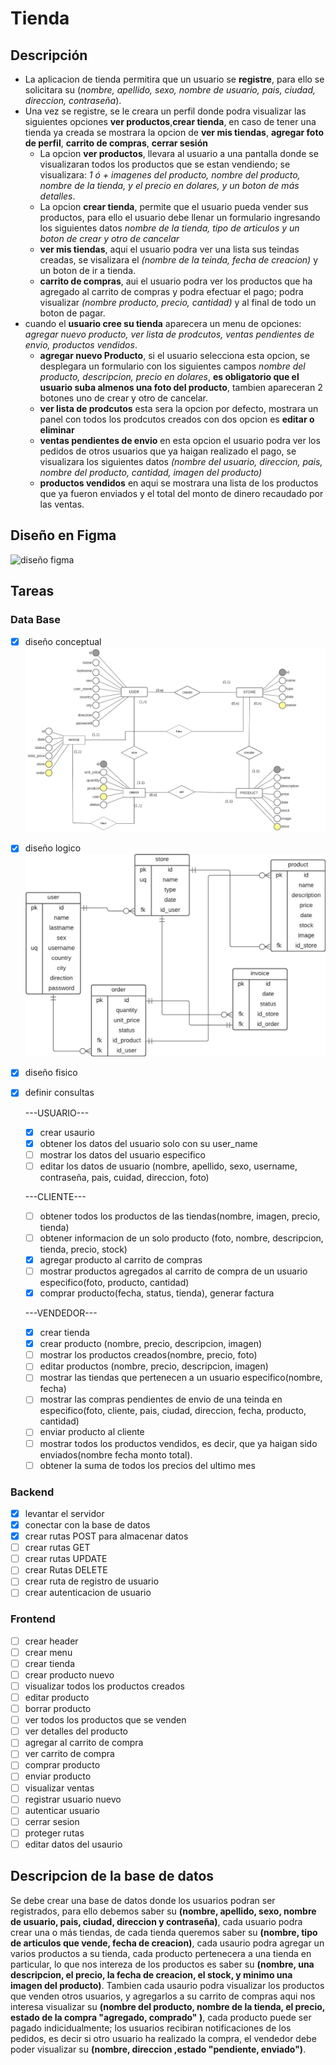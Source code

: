 # Tienda

## Descripción
* La aplicacion de tienda permitira que un usuario se **registre**, para ello se solicitara su (*nombre, apellido, sexo, nombre de usuario, pais, ciudad, direccion, contraseña*).
* Una vez se registre, se le creara un perfil donde podra visualizar las siguientes opciones **ver productos**,**crear tienda**, en caso de tener una tienda ya creada se mostrara la opcion de **ver mis tiendas**, **agregar foto de perfil**, **carrito de compras**, **cerrar sesión**
  * La opcion **ver productos**, llevara al usuario a una pantalla donde se visualizaran todos los productos que se estan vendiendo; se visualizara: *1 ó + imagenes del producto, nombre del producto, nombre de la tienda, y el precio en dolares, y un boton de más detalles*.
  * La opcion **crear tienda**, permite que el usuario pueda vender sus productos, para ello el usuario debe llenar un formulario ingresando los siguientes datos *nombre de la tienda, tipo de articulos y un boton de crear y otro de cancelar*
  * **ver mis tiendas**, aqui el usuario podra ver una lista sus teindas creadas, se visalizara el *(nombre de la teinda, fecha de creacion)* y un boton de ir a tienda.
  * **carrito de compras**, aui el usuario podra ver los productos que ha agregado al carrito de compras y podra efectuar el pago; podra visualizar *(nombre producto, precio, cantidad)* y al final de todo un boton de pagar.
* cuando el **usuario cree su tienda** aparecera un menu de opciones: *agregar nuevo producto, ver lista de prodcutos, ventas pendientes de envio, productos vendidos*.
  * **agregar nuevo Producto**, si el usuario selecciona esta opcion, se desplegara un formulario con los siguientes campos *nombre del producto, descripcion, precio en dolares*, **es obligatorio que el usuario suba almenos una foto del producto**, tambien apareceran 2 botones uno de crear y otro de cancelar.
  * **ver lista de prodcutos** esta sera la opcion por defecto, mostrara un panel con todos los prodcutos creados con dos opcion es **editar o eliminar**
  * **ventas pendientes de envio** en esta opcion el usuario podra ver los pedidos de otros usuarios que ya haigan realizado el pago,  se visualizara los siguientes datos *(nombre del usuario, direccion, pais, nombre del producto, cantidad, imagen del producto)* 
  * **productos vendidos** en aqui se mostrara una lista de los productos que ya fueron enviados y el total del monto de dinero recaudado por las ventas.

## Diseño en Figma
![diseño figma](./readme-img/dise%C3%B1o-figma.png)

## Tareas
### Data Base
* [x] diseño conceptual
  ![diseño conceptual](./readme-img/store-DC.jpg)
* [x] diseño logico
  ![diseño logico](./readme-img/store-DL.jpg)
* [x] diseño fisico
* [x] definir consultas
  
  ---USUARIO---
  * [x] crear usaurio
  * [x] obtener los datos del usuario solo con su user_name
  * [ ] mostrar los datos del usuario especifico
  * [ ] editar los datos de usuario (nombre, apellido, sexo, username, contraseña, pais, cuidad, direccion, foto)
  
  ---CLIENTE---
  * [ ] obtener todos los productos de las tiendas(nombre, imagen, precio, tienda)
  * [ ] obtener informacion de un solo producto (foto, nombre, descripcion, tienda, precio, stock)
  * [x] agregar producto al carrito de compras 
  * [ ] mostrar productos agregados al carrito de compra de un usuario especifico(foto, producto, cantidad)
  * [x] comprar producto(fecha, status, tienda), generar factura
  
  ---VENDEDOR---
  * [x] crear tienda
  * [x] crear producto (nombre, precio, descripcion, imagen)
  * [ ] mostrar los productos creados(nombre, precio, foto)
  * [ ] editar productos (nombre, precio, descripcion, imagen)
  * [ ] mostrar las tiendas que pertenecen a un usuario especifico(nombre, fecha)
  * [ ] mostrar las compras pendientes de envio de una teinda en especifico(foto, cliente, pais, ciudad, direccion, fecha, producto, cantidad)
  * [ ] enviar producto al cliente
  * [ ] mostrar todos los productos vendidos, es decir, que ya haigan sido enviados(nombre fecha monto total).
  * [ ] obtener la suma de todos los precios del ultimo mes
### Backend
* [x] levantar el servidor
* [x] conectar con la base de datos
* [x] crear rutas POST para almacenar datos
* [ ] crear rutas GET
* [ ] crear rutas UPDATE
* [ ] crear Rutas DELETE
* [ ] crear ruta de registro de usuario
* [ ] crear autenticacion de usuario
### Frontend
* [ ] crear header
* [ ] crear menu
* [ ] crear tienda
* [ ] crear producto nuevo
* [ ] visualizar todos los productos creados
* [ ] editar producto
* [ ] borrar producto 
* [ ] ver todos los productos que se venden
* [ ] ver detalles del producto
* [ ] agregar al carrito de compra
* [ ] ver carrito de compra
* [ ] comprar producto
* [ ] enviar producto
* [ ] visualizar ventas
* [ ] registrar usuario nuevo
* [ ] autenticar usuario
* [ ] cerrar sesion
* [ ] proteger rutas
* [ ] editar datos del usaurio

## Descripcion de la base de datos
Se debe crear una base de datos donde los usuarios podran ser registrados, para ello debemos saber su **(nombre, apellido, sexo, nombre de usuario, pais, ciudad, direccion y contraseña)**, cada usuario podra crear una o más tiendas, de cada tienda queremos saber su **(nombre, tipo de articulos que vende, fecha de creacion)**, cada usaurio podra agregar un varios productos a su tienda, cada producto pertenecera a una tienda en particular, lo que nos intereza de los productos es saber su **(nombre, una descripcion, el precio, la fecha de creacion, el stock, y minimo una imagen del producto)**.
Tambien cada usaurio podra visualizar los productos que venden otros usuarios, y agregarlos a su carrito de compras aqui nos interesa visualizar su **(nombre del producto, nombre de la tienda, el precio, estado de la compra "agregado, comprado" )**, cada producto puede ser pagado indicidualmente; los usuarios recibiran notificaciones de los pedidos, es decir si otro usuario ha realizado la compra, el vendedor debe poder visualizar su **(nombre, direccion ,estado "pendiente, enviado")**.   